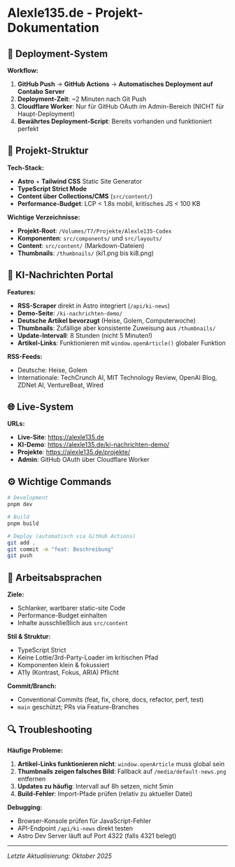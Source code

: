 # Alexle135.de - Projekt-Dokumentation

## 🚀 Deployment-System

**Workflow:**
1. **GitHub Push** → **GitHub Actions** → **Automatisches Deployment auf Contabo Server**
2. **Deployment-Zeit**: ~2 Minuten nach Git Push
3. **Cloudflare Worker**: Nur für GitHub OAuth im Admin-Bereich (NICHT für Haupt-Deployment)
4. **Bewährtes Deployment-Script**: Bereits vorhanden und funktioniert perfekt

## 📁 Projekt-Struktur

**Tech-Stack:**
- **Astro** + **Tailwind CSS** Static Site Generator
- **TypeScript Strict Mode**
- **Content über Collections/CMS** (`src/content/`)
- **Performance-Budget**: LCP < 1.8s mobil, kritisches JS < 100 KB

**Wichtige Verzeichnisse:**
- **Projekt-Root**: `/Volumes/T7/Projekte/Alexle135-Codex`
- **Komponenten**: `src/components/` und `src/layouts/`
- **Content**: `src/content/` (Markdown-Dateien)
- **Thumbnails**: `/thumbnails/` (ki1.png bis ki8.png)

## 🔧 KI-Nachrichten Portal

**Features:**
- **RSS-Scraper** direkt in Astro integriert (`/api/ki-news`)
- **Demo-Seite**: `/ki-nachrichten-demo/`
- **Deutsche Artikel bevorzugt** (Heise, Golem, Computerwoche)
- **Thumbnails**: Zufällige aber konsistente Zuweisung aus `/thumbnails/`
- **Update-Intervall**: 8 Stunden (nicht 5 Minuten!)
- **Artikel-Links**: Funktionieren mit `window.openArticle()` globaler Funktion

**RSS-Feeds:**
- Deutsche: Heise, Golem
- Internationale: TechCrunch AI, MIT Technology Review, OpenAI Blog, ZDNet AI, VentureBeat, Wired

## 🌐 Live-System

**URLs:**
- **Live-Site**: https://alexle135.de
- **KI-Demo**: https://alexle135.de/ki-nachrichten-demo/
- **Projekte**: https://alexle135.de/projekte/
- **Admin**: GitHub OAuth über Cloudflare Worker

## ⚙️ Wichtige Commands

```bash
# Development
pnpm dev

# Build
pnpm build

# Deploy (automatisch via GitHub Actions)
git add .
git commit -m "feat: Beschreibung"
git push
```

## 🎯 Arbeitsabsprachen

**Ziele:**
- Schlanker, wartbarer static-site Code
- Performance-Budget einhalten
- Inhalte ausschließlich aus `src/content`

**Stil & Struktur:**
- TypeScript Strict
- Keine Lottie/3rd-Party-Loader im kritischen Pfad
- Komponenten klein & fokussiert
- A11y (Kontrast, Fokus, ARIA) Pflicht

**Commit/Branch:**
- Conventional Commits (feat, fix, chore, docs, refactor, perf, test)
- `main` geschützt; PRs via Feature-Branches

## 🔍 Troubleshooting

**Häufige Probleme:**
1. **Artikel-Links funktionieren nicht**: `window.openArticle` muss global sein
2. **Thumbnails zeigen falsches Bild**: Fallback auf `/media/default-news.png` entfernen
3. **Updates zu häufig**: Intervall auf 8h setzen, nicht 5min
4. **Build-Fehler**: Import-Pfade prüfen (relativ zu aktueller Datei)

**Debugging:**
- Browser-Konsole prüfen für JavaScript-Fehler
- API-Endpoint `/api/ki-news` direkt testen
- Astro Dev Server läuft auf Port 4322 (falls 4321 belegt)

---
*Letzte Aktualisierung: Oktober 2025*
